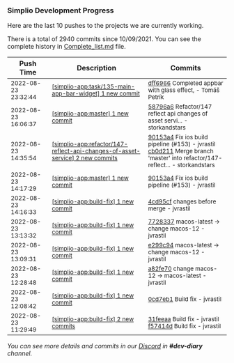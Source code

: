 
### Simplio Development Progress

Here are the last 10 pushes to the projects we are currently working.

There is a total of 2940 commits since 10/09/2021. You can see the complete history in
 [Complete_list.md](Complete_list.md) file.

| Push Time | Description | Commits |
| --- | --- | --- |
| <sub>2022-08-23 23:32:44</sub> | <sub>[[simplio-app:task/135\-main\-app\-bar\-widget] 1 new commit](https://github.com/SimplioOfficial/simplio-app/commit/dff69666158fcc76d5e5c03413408dfec6dda6ee)</sub> | <sub>[dff6966](https://github.com/SimplioOfficial/simplio-app/commit/dff69666158fcc76d5e5c03413408dfec6dda6ee) Completed appbar with glass effect, - Tomáš Petrík</sub> |
| <sub>2022-08-23 16:06:37</sub> | <sub>[[simplio-app:master] 1 new commit](https://github.com/SimplioOfficial/simplio-app/commit/58796a6110249d08a608d010df0795b6cbbeee1e)</sub> | <sub>[58796a6](https://github.com/SimplioOfficial/simplio-app/commit/58796a6110249d08a608d010df0795b6cbbeee1e) Refactor/147 reflect api changes of asset servi... - storkandstars</sub> |
| <sub>2022-08-23 14:35:54</sub> | <sub>[[simplio-app:refactor/147\-reflect\-api\-changes\-of\-asset\-service] 2 new commits](https://github.com/SimplioOfficial/simplio-app/compare/5ca80d9a3c7d...cb0d2110d664)</sub> | <sub>[90153a4](https://github.com/SimplioOfficial/simplio-app/commit/90153a4a1e59419622fbb3cc1d43311aea7b430b) Fix ios build pipeline (#153) - jvrastil<br>[cb0d211](https://github.com/SimplioOfficial/simplio-app/commit/cb0d2110d664cb44091d2af83ed1c8602fd3eb9a) Merge branch 'master' into refactor/147-reflect... - storkandstars</sub> |
| <sub>2022-08-23 14:17:29</sub> | <sub>[[simplio-app:master] 1 new commit](https://github.com/SimplioOfficial/simplio-app/commit/90153a4a1e59419622fbb3cc1d43311aea7b430b)</sub> | <sub>[90153a4](https://github.com/SimplioOfficial/simplio-app/commit/90153a4a1e59419622fbb3cc1d43311aea7b430b) Fix ios build pipeline (#153) - jvrastil</sub> |
| <sub>2022-08-23 14:16:33</sub> | <sub>[[simplio-app:build\-fix] 1 new commit](https://github.com/SimplioOfficial/simplio-app/commit/4cd95cfd1fc1b65d019c315365d4fc39dc10b2ad)</sub> | <sub>[4cd95cf](https://github.com/SimplioOfficial/simplio-app/commit/4cd95cfd1fc1b65d019c315365d4fc39dc10b2ad) changes before merge - jvrastil</sub> |
| <sub>2022-08-23 13:13:32</sub> | <sub>[[simplio-app:build\-fix] 1 new commit](https://github.com/SimplioOfficial/simplio-app/commit/772833775b3238d124fbc617ab3ca9821f1616c3)</sub> | <sub>[7728337](https://github.com/SimplioOfficial/simplio-app/commit/772833775b3238d124fbc617ab3ca9821f1616c3) macos-latest -> change macos-12 - jvrastil</sub> |
| <sub>2022-08-23 13:09:31</sub> | <sub>[[simplio-app:build\-fix] 1 new commit](https://github.com/SimplioOfficial/simplio-app/commit/e299c941eea7dea72160c740fd522b7a0205e87b)</sub> | <sub>[e299c94](https://github.com/SimplioOfficial/simplio-app/commit/e299c941eea7dea72160c740fd522b7a0205e87b) macos-latest -> change macos-12 - jvrastil</sub> |
| <sub>2022-08-23 12:28:48</sub> | <sub>[[simplio-app:build\-fix] 1 new commit](https://github.com/SimplioOfficial/simplio-app/commit/a82fe70e597e661aba387bcfd220a149873895cd)</sub> | <sub>[a82fe70](https://github.com/SimplioOfficial/simplio-app/commit/a82fe70e597e661aba387bcfd220a149873895cd) change macos-12 -> macos-latest - jvrastil</sub> |
| <sub>2022-08-23 12:08:42</sub> | <sub>[[simplio-app:build\-fix] 1 new commit](https://github.com/SimplioOfficial/simplio-app/commit/0cd7eb11df3b5483d9ac65cefa8636293c9ed042)</sub> | <sub>[0cd7eb1](https://github.com/SimplioOfficial/simplio-app/commit/0cd7eb11df3b5483d9ac65cefa8636293c9ed042) Build fix - jvrastil</sub> |
| <sub>2022-08-23 11:29:49</sub> | <sub>[[simplio-app:build\-fix] 2 new commits](https://github.com/SimplioOfficial/simplio-app/compare/c5ed6c243469...f57414dadd37)</sub> | <sub>[31feeaa](https://github.com/SimplioOfficial/simplio-app/commit/31feeaa5452c084e8e83e0bd78d88f4ac8396544) Build fix - jvrastil<br>[f57414d](https://github.com/SimplioOfficial/simplio-app/commit/f57414dadd37aabb620725a252188feda9909b95) Build fix - jvrastil</sub> |

_You can see more details and commits in our [Discord](https://discord.gg/aKhjuwZmdP) in **#dev-diary** channel._
